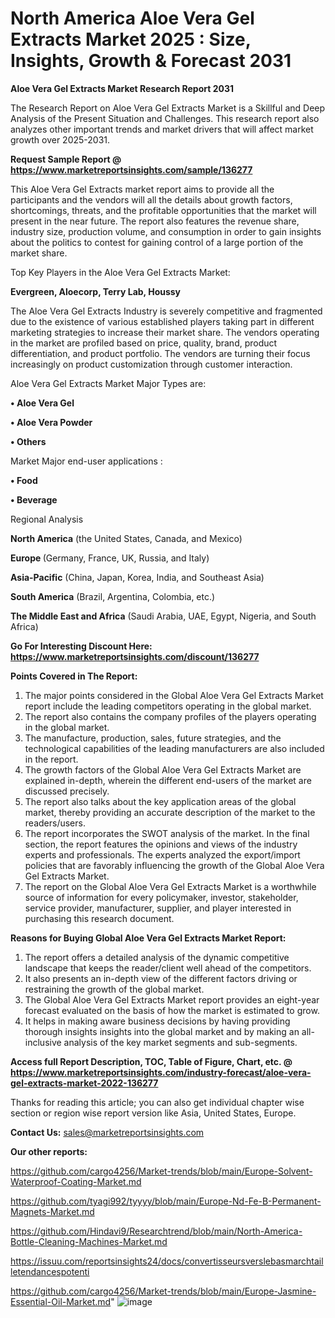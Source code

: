 # North America Aloe Vera Gel Extracts Market 2025 : Size, Insights, Growth & Forecast 2031

<strong>Aloe Vera Gel Extracts Market Research Report 2031</strong>

The Research Report on Aloe Vera Gel Extracts Market is a Skillful and Deep Analysis of the Present Situation and Challenges. This research report also analyzes other important trends and market drivers that will affect market growth over 2025-2031.

<strong>Request Sample Report @ <a href=https://www.marketreportsinsights.com/sample/136277>https://www.marketreportsinsights.com/sample/136277</a></strong>

This Aloe Vera Gel Extracts market report aims to provide all the participants and the vendors will all the details about growth factors, shortcomings, threats, and the profitable opportunities that the market will present in the near future. The report also features the revenue share, industry size, production volume, and consumption in order to gain insights about the politics to contest for gaining control of a large portion of the market share.

Top Key Players in the Aloe Vera Gel Extracts Market:

<strong>Evergreen, Aloecorp, Terry Lab, Houssy</strong>

The Aloe Vera Gel Extracts Industry is severely competitive and fragmented due to the existence of various established players taking part in different marketing strategies to increase their market share. The vendors operating in the market are profiled based on price, quality, brand, product differentiation, and product portfolio. The vendors are turning their focus increasingly on product customization through customer interaction.

Aloe Vera Gel Extracts Market Major Types are:

<strong>• Aloe Vera Gel

• Aloe Vera Powder

• Others</strong>

Market Major end-user applications :

<strong>• Food

• Beverage</strong>

Regional Analysis

</u><strong><b>North America</b></strong> (the United States, Canada, and Mexico)

<strong><b>Europe </b></strong>(Germany, France, UK, Russia, and Italy)

<strong><b>Asia-Pacific</b></strong> (China, Japan, Korea, India, and Southeast Asia)

<strong><b>South America</b></strong> (Brazil, Argentina, Colombia, etc.)

<strong><b>The Middle East and Africa</b></strong> (Saudi Arabia, UAE, Egypt, Nigeria, and South Africa)

<strong>Go For Interesting Discount Here: <a href=https://www.marketreportsinsights.com/discount/136277>https://www.marketreportsinsights.com/discount/136277</a></strong>

<strong>Points Covered in The Report:</strong>
<ol>
  <li>The major points considered in the Global Aloe Vera Gel Extracts Market report include the leading competitors operating in the global market.</li>
  <li>The report also contains the company profiles of the players operating in the global market.</li>
  <li>The manufacture, production, sales, future strategies, and the technological capabilities of the leading manufacturers are also included in the report.</li>
  <li>The growth factors of the Global Aloe Vera Gel Extracts Market are explained in-depth, wherein the different end-users of the market are discussed precisely.</li>
  <li>The report also talks about the key application areas of the global market, thereby providing an accurate description of the market to the readers/users.</li>
  <li>The report incorporates the SWOT analysis of the market. In the final section, the report features the opinions and views of the industry experts and professionals. The experts analyzed the export/import policies that are favorably influencing the growth of the Global Aloe Vera Gel Extracts Market.</li>
  <li>The report on the Global Aloe Vera Gel Extracts Market is a worthwhile source of information for every policymaker, investor, stakeholder, service provider, manufacturer, supplier, and player interested in purchasing this research document.</li>
</ol>
<strong>Reasons for Buying Global Aloe Vera Gel Extracts Market Report:</strong>

<ol>
  <li>The report offers a detailed analysis of the dynamic competitive landscape that keeps the reader/client well ahead of the competitors.</li>
  <li>It also presents an in-depth view of the different factors driving or restraining the growth of the global market.</li>
  <li>The Global Aloe Vera Gel Extracts Market report provides an eight-year forecast evaluated on the basis of how the market is estimated to grow.</li>
  <li>It helps in making aware business decisions by having providing thorough insights insights into the global market and by making an all-inclusive analysis of the key market segments and sub-segments.</li>
</ol>
<strong>Access full Report Description, TOC, Table of Figure, Chart, etc. @ <a href=https://www.marketreportsinsights.com/industry-forecast/aloe-vera-gel-extracts-market-2022-136277>https://www.marketreportsinsights.com/industry-forecast/aloe-vera-gel-extracts-market-2022-136277</a></strong>


Thanks for reading this article; you can also get individual chapter wise section or region wise report version like Asia, United States, Europe.

<strong>Contact Us:</strong>
sales@marketreportsinsights.com

<strong>Our other reports:</strong>

<a href=https://github.com/cargo4256/Market-trends/blob/main/Europe-Solvent-Waterproof-Coating-Market.md>https://github.com/cargo4256/Market-trends/blob/main/Europe-Solvent-Waterproof-Coating-Market.md</a>

<a href=https://github.com/tyagi992/tyyyy/blob/main/Europe-Nd-Fe-B-Permanent-Magnets-Market.md>https://github.com/tyagi992/tyyyy/blob/main/Europe-Nd-Fe-B-Permanent-Magnets-Market.md</a>

<a href=https://github.com/Hindavi9/Researchtrend/blob/main/North-America-Bottle-Cleaning-Machines-Market.md>https://github.com/Hindavi9/Researchtrend/blob/main/North-America-Bottle-Cleaning-Machines-Market.md</a>

<a href=https://issuu.com/reportsinsights24/docs/convertisseursverslebasmarchtailletendancespotenti>https://issuu.com/reportsinsights24/docs/convertisseursverslebasmarchtailletendancespotenti</a>

<a href=https://github.com/cargo4256/Market-trends/blob/main/Europe-Jasmine-Essential-Oil-Market.md>https://github.com/cargo4256/Market-trends/blob/main/Europe-Jasmine-Essential-Oil-Market.md</a>"
![image](https://github.com/user-attachments/assets/636bcb5d-9edc-44a5-a798-dbff7705fe55)
